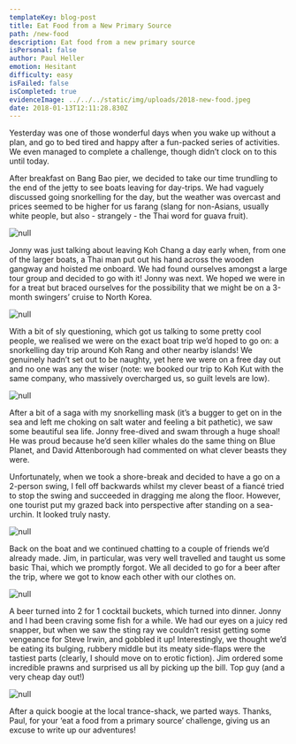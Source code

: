 ```yaml
---
templateKey: blog-post
title: Eat Food from a New Primary Source
path: /new-food
description: Eat food from a new primary source
isPersonal: false
author: Paul Heller
emotion: Hesitant
difficulty: easy
isFailed: false 
isCompleted: true
evidenceImage: ../../../static/img/uploads/2018-new-food.jpeg
date: 2018-01-13T12:11:28.830Z
---
```


Yesterday was one of those wonderful days when you wake up without a plan, and go to bed tired and happy after a fun-packed series of activities. We even managed to complete a challenge, though didn’t clock on to this until today.

After breakfast on Bang Bao pier, we decided to take our time trundling to the end of the jetty to see boats leaving for day-trips. We had vaguely discussed going snorkelling for the day, but the weather was overcast and prices seemed to be higher for us farang (slang for non-Asians, usually white people, but also - strangely - the Thai word for guava fruit).

![null](/img/2018-new-food-guava.jpeg)

Jonny was just talking about leaving Koh Chang a day early when, from one of the larger boats, a Thai man put out his hand across the wooden gangway and hoisted me onboard. We had found ourselves amongst a large tour group and decided to go with it! Jonny was next. We hoped we were in for a treat but braced ourselves for the possibility that we might be on a 3-month swingers’ cruise to North Korea.

![null](/img/2018-new-food-bangbao.jpeg)

With a bit of sly questioning, which got us talking to some pretty cool people, we realised we were on the exact boat trip we’d hoped to go on: a snorkelling day trip around Koh Rang and other nearby islands! We genuinely hadn’t set out to be naughty, yet here we were on a free day out and no one was any the wiser (note: we booked our trip to Koh Kut with the same company, who massively overcharged us, so guilt levels are low).

![null](/img/2018-new-food-snorkelling.jpeg)

After a bit of a saga with my snorkelling mask (it’s a bugger to get on in the sea and left me choking on salt water and feeling a bit pathetic), we saw some beautiful sea life. Jonny free-dived and swam through a huge shoal! He was proud because he’d seen killer whales do the same thing on Blue Planet, and David Attenborough had commented on what clever beasts they were.

Unfortunately, when we took a shore-break and decided to have a go on a 2-person swing, I fell off backwards whilst my clever beast of a fiancé tried to stop the swing and succeeded in dragging me along the floor. However, one tourist put my grazed back into perspective after standing on a sea-urchin. It looked truly nasty.

![null](/img/2018-new-food-lovers-swing.jpeg)

Back on the boat and we continued chatting to a couple of friends we’d already made. Jim, in particular, was very well travelled and taught us some basic Thai, which we promptly forgot. We all decided to go for a beer after the trip, where we got to know each other with our clothes on.

![null](/img/2018-new-food-dinner.jpeg)

A beer turned into 2 for 1 cocktail buckets, which turned into dinner. Jonny and I had been craving some fish for a while. We had our eyes on a juicy red snapper, but when we saw the sting ray we couldn’t resist getting some vengeance for Steve Irwin, and gobbled it up! Interestingly, we thought we’d be eating its bulging, rubbery middle but its meaty side-flaps were the tastiest parts (clearly, I should move on to erotic fiction). Jim ordered some incredible prawns and surprised us all by picking up the bill. Top guy (and a very cheap day out!)

![null](/img/2018-new-food.jpeg)

After a quick boogie at the local trance-shack, we parted ways. Thanks, Paul, for your ‘eat a food from a primary source’ challenge, giving us an excuse to write up our adventures!
